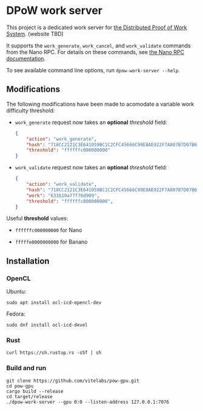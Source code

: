 # DPoW work server

This project is a dedicated work server for [the Distributed Proof of Work System](https://www.reddit.com/r/nanocurrency/comments/94lx28/distributed_nano_pow_subscription_system/). (website TBD)

It supports the `work_generate`, `work_cancel`, and `work_validate` commands from the Nano RPC.
For details on these commands, see [the Nano RPC documentation](https://github.com/nanocurrency/raiblocks/wiki/RPC-protocol).

To see available command line options, run `dpow-work-server --help`.

## Modifications

The following modifications have been made to acomodate a variable work difficulty threshold:

- `work_generate` request now takes an **optional** *threshold* field:

    ```json
    {
        "action": "work_generate",  
        "hash": "718CC2121C3E641059BC1C2CFC45666C99E8AE922F7A807B7D07B62C995D79E2",
        "threshold": "ffffffc000000000"
    }
    ```

- `work_validate` request now takes an **optional** *threshold* field:

    ```json
    {
        "action": "work_validate",  
        "hash": "718CC2121C3E641059BC1C2CFC45666C99E8AE922F7A807B7D07B62C995D79E2",
        "work": "631610a77f76d909",
        "threshold": "ffffffc000000000",
    }
    ```

Useful **threshold** values:

- `ffffffc000000000` for Nano

- `fffffe0000000000` for Banano


## Installation

### OpenCL

Ubuntu:

```
sudo apt install ocl-icd-opencl-dev
```

Fedora:

```
sudo dnf install ocl-icd-devel
```

### Rust

```
curl https://sh.rustup.rs -sSf | sh
```

### Build and run

```
git clone https://github.com/vitelabs/pow-gpu.git
cd pow-gpu
cargo build --release
cd target/release
./dpow-work-server --gpu 0:0 --listen-address 127.0.0.1:7076
```
